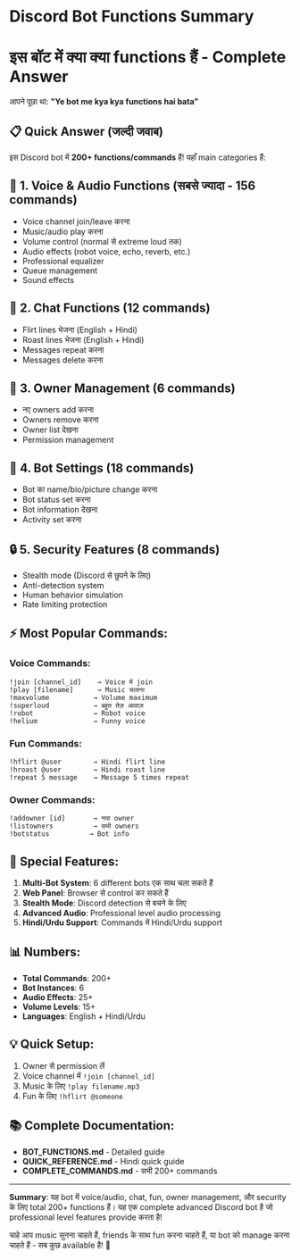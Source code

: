 # Discord Bot Functions Summary
# इस बॉट में क्या क्या functions हैं - Complete Answer

आपने पूछा था: **"Ye bot me kya kya functions hai bata"**

## 📋 Quick Answer (जल्दी जवाब)

इस Discord bot में **200+ functions/commands** हैं! यहाँ main categories हैं:

## 🎵 1. Voice & Audio Functions (सबसे ज्यादा - 156 commands)
- Voice channel join/leave करना
- Music/audio play करना  
- Volume control (normal से extreme loud तक)
- Audio effects (robot voice, echo, reverb, etc.)
- Professional equalizer
- Queue management
- Sound effects

## 💬 2. Chat Functions (12 commands)
- Flirt lines भेजना (English + Hindi)
- Roast lines भेजना (English + Hindi)
- Messages repeat करना
- Messages delete करना

## 👑 3. Owner Management (6 commands)
- नए owners add करना
- Owners remove करना
- Owner list देखना
- Permission management

## 🤖 4. Bot Settings (18 commands)
- Bot का name/bio/picture change करना
- Bot status set करना
- Bot information देखना
- Activity set करना

## 🔒 5. Security Features (8 commands)
- Stealth mode (Discord से छुपने के लिए)
- Anti-detection system
- Human behavior simulation
- Rate limiting protection

## ⚡ Most Popular Commands:

### Voice Commands:
```
!join [channel_id]    → Voice में join
!play [filename]      → Music चलाना
!maxvolume           → Volume maximum
!superloud           → बहुत तेज़ आवाज़
!robot               → Robot voice
!helium              → Funny voice
```

### Fun Commands:
```
!hflirt @user        → Hindi flirt line
!hroast @user        → Hindi roast line
!repeat 5 message    → Message 5 times repeat
```

### Owner Commands:
```
!addowner [id]       → नया owner
!listowners          → सभी owners
!botstatus          → Bot info
```

## 🎯 Special Features:

1. **Multi-Bot System**: 6 different bots एक साथ चला सकते हैं
2. **Web Panel**: Browser से control कर सकते हैं
3. **Stealth Mode**: Discord detection से बचने के लिए
4. **Advanced Audio**: Professional level audio processing
5. **Hindi/Urdu Support**: Commands में Hindi/Urdu support

## 📊 Numbers:
- **Total Commands**: 200+
- **Bot Instances**: 6 
- **Audio Effects**: 25+
- **Volume Levels**: 15+
- **Languages**: English + Hindi/Urdu

## 💡 Quick Setup:
1. Owner से permission लें
2. Voice channel में `!join [channel_id]`
3. Music के लिए `!play filename.mp3`
4. Fun के लिए `!hflirt @someone`

## 📚 Complete Documentation:
- **BOT_FUNCTIONS.md** - Detailed guide
- **QUICK_REFERENCE.md** - Hindi quick guide  
- **COMPLETE_COMMANDS.md** - सभी 200+ commands

---

**Summary**: यह bot में voice/audio, chat, fun, owner management, और security के लिए total 200+ functions हैं। यह एक complete advanced Discord bot है जो professional level features provide करता है!

चाहे आप music सुनना चाहते हैं, friends के साथ fun करना चाहते हैं, या bot को manage करना चाहते हैं - सब कुछ available है! 🚀